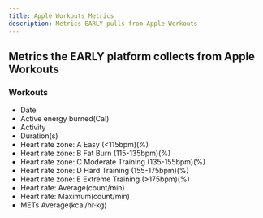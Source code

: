 ```yaml
---
title: Apple Workouts Metrics
description: Metrics EARLY pulls from Apple Workouts
---
```


## Metrics the EARLY platform collects from Apple Workouts

### Workouts

- Date
- Active energy burned(Cal)
- Activity
- Duration(s)
- Heart rate zone: A Easy (<115bpm)(%)
- Heart rate zone: B Fat Burn (115-135bpm)(%)
- Heart rate zone: C Moderate Training (135-155bpm)(%)
- Heart rate zone: D Hard Training (155-175bpm)(%)
- Heart rate zone: E Extreme Training (>175bpm)(%)
- Heart rate: Average(count/min)
- Heart rate: Maximum(count/min)
- METs Average(kcal/hr·kg)
